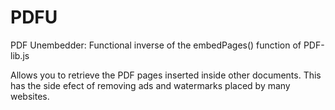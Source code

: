 # PDFU
PDF Unembedder: Functional inverse of the embedPages() function of PDF-lib.js</br>

Allows you to retrieve the PDF pages inserted inside other documents. This has the side efect of removing ads and watermarks placed by many websites.
